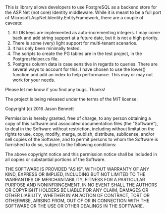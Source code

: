 This is library allows developers to use PostgreSQL as a backend store for the ASP.Net (not core) Identity middleware. While it is meant to be a full port of Microsoft.AspNet.Identity.EntityFramework, there are a couple of caveats:
 1. All DB keys are implemented as auto-incrementing integers.  I may come back and add string support at a future date, but it is not a high priority.
 2. There is some (very) light support for multi-tenant scenarios.
 3. It has only been minimally tested.
 4. The scripts to create the PG tables are in the test project, in the PostgresHelper.cs file.
 5. Postgres column data is case sensitive in regards to queries.  There are several ways to account for this.  I have chosen
to use the lower() function and add an index to help performance.  This may or may not work for your needs.

Please let me know if you find any bugs.  Thanks!

The project is being released under the terms of the MIT license:

Copyright (c) 2016 Jason Bennett

Permission is hereby granted, free of charge, to any person obtaining a copy
of this software and associated documentation files (the "Software"), to deal
in the Software without restriction, including without limitation the rights
to use, copy, modify, merge, publish, distribute, sublicense, and/or sell
copies of the Software, and to permit persons to whom the Software is
furnished to do so, subject to the following conditions:

The above copyright notice and this permission notice shall be included in all
copies or substantial portions of the Software.

THE SOFTWARE IS PROVIDED "AS IS", WITHOUT WARRANTY OF ANY KIND, EXPRESS OR
IMPLIED, INCLUDING BUT NOT LIMITED TO THE WARRANTIES OF MERCHANTABILITY,
FITNESS FOR A PARTICULAR PURPOSE AND NONINFRINGEMENT. IN NO EVENT SHALL THE
AUTHORS OR COPYRIGHT HOLDERS BE LIABLE FOR ANY CLAIM, DAMAGES OR OTHER
LIABILITY, WHETHER IN AN ACTION OF CONTRACT, TORT OR OTHERWISE, ARISING FROM,
OUT OF OR IN CONNECTION WITH THE SOFTWARE OR THE USE OR OTHER DEALINGS IN THE
SOFTWARE.


